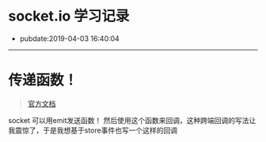 # socket.io 学习记录
- pubdate:2019-04-03 16:40:04
------------

# 传递函数！
> [官方文档](https://socket.io/docs/#Sending-and-getting-data-acknowledgements)

socket 可以用emit发送函数！
然后使用这个函数来回调，这种跨端回调的写法让我震惊了，于是我想基于store事件也写一个这样的回调